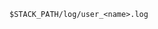 <!-- usedin: [ _includes/_inlines/StackManagement/common/logging/logging_background-processes.md] -->

```
$STACK_PATH/log/user_<name>.log
```
